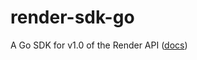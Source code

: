 # render-sdk-go

A Go SDK for v1.0 of the Render API ([docs](https://api-docs.render.com/reference/introduction))